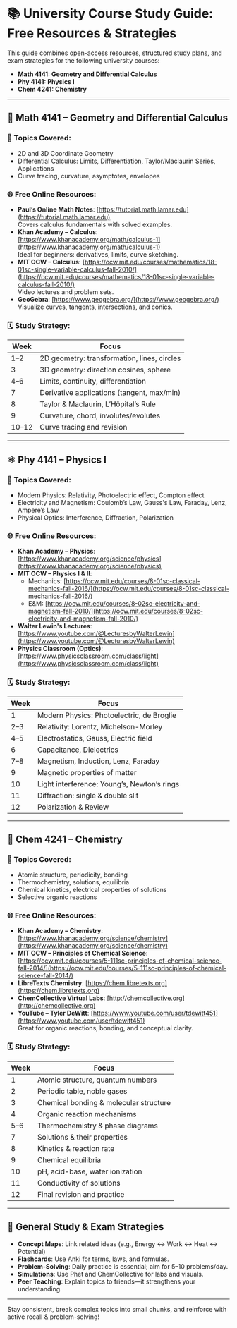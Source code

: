 
# 📚 University Course Study Guide: Free Resources & Strategies

This guide combines open-access resources, structured study plans, and exam strategies for the following university courses:

- **Math 4141: Geometry and Differential Calculus**
- **Phy 4141: Physics I**
- **Chem 4241: Chemistry**

---

## 🧮 Math 4141 – Geometry and Differential Calculus

### 📘 Topics Covered:
- 2D and 3D Coordinate Geometry
- Differential Calculus: Limits, Differentiation, Taylor/Maclaurin Series, Applications
- Curve tracing, curvature, asymptotes, envelopes

### 🌐 Free Online Resources:
- **Paul’s Online Math Notes**: [https://tutorial.math.lamar.edu](https://tutorial.math.lamar.edu)  
  Covers calculus fundamentals with solved examples.
- **Khan Academy – Calculus**: [https://www.khanacademy.org/math/calculus-1](https://www.khanacademy.org/math/calculus-1)  
  Ideal for beginners: derivatives, limits, curve sketching.
- **MIT OCW – Calculus**: [https://ocw.mit.edu/courses/mathematics/18-01sc-single-variable-calculus-fall-2010/](https://ocw.mit.edu/courses/mathematics/18-01sc-single-variable-calculus-fall-2010/)  
  Video lectures and problem sets.
- **GeoGebra**: [https://www.geogebra.org/](https://www.geogebra.org/)  
  Visualize curves, tangents, intersections, and conics.

### 🗓️ Study Strategy:
| Week | Focus |
|------|-------|
| 1–2 | 2D geometry: transformation, lines, circles |
| 3 | 3D geometry: direction cosines, sphere |
| 4–6 | Limits, continuity, differentiation |
| 7 | Derivative applications (tangent, max/min) |
| 8 | Taylor & Maclaurin, L’Hôpital’s Rule |
| 9 | Curvature, chord, involutes/evolutes |
| 10–12 | Curve tracing and revision |

---

## ⚛️ Phy 4141 – Physics I

### 📘 Topics Covered:
- Modern Physics: Relativity, Photoelectric effect, Compton effect
- Electricity and Magnetism: Coulomb’s Law, Gauss's Law, Faraday, Lenz, Ampere’s Law
- Physical Optics: Interference, Diffraction, Polarization

### 🌐 Free Online Resources:
- **Khan Academy – Physics**: [https://www.khanacademy.org/science/physics](https://www.khanacademy.org/science/physics)
- **MIT OCW – Physics I & II**:  
  - Mechanics: [https://ocw.mit.edu/courses/8-01sc-classical-mechanics-fall-2016/](https://ocw.mit.edu/courses/8-01sc-classical-mechanics-fall-2016/)  
  - E&M: [https://ocw.mit.edu/courses/8-02sc-electricity-and-magnetism-fall-2010/](https://ocw.mit.edu/courses/8-02sc-electricity-and-magnetism-fall-2010/)
- **Walter Lewin's Lectures**: [https://www.youtube.com/@LecturesbyWalterLewin](https://www.youtube.com/@LecturesbyWalterLewin)
- **Physics Classroom (Optics)**: [https://www.physicsclassroom.com/class/light](https://www.physicsclassroom.com/class/light)

### 🗓️ Study Strategy:
| Week | Focus |
|------|-------|
| 1 | Modern Physics: Photoelectric, de Broglie |
| 2–3 | Relativity: Lorentz, Michelson-Morley |
| 4–5 | Electrostatics, Gauss, Electric field |
| 6 | Capacitance, Dielectrics |
| 7–8 | Magnetism, Induction, Lenz, Faraday |
| 9 | Magnetic properties of matter |
| 10 | Light interference: Young’s, Newton’s rings |
| 11 | Diffraction: single & double slit |
| 12 | Polarization & Review |

---

## 🧪 Chem 4241 – Chemistry

### 📘 Topics Covered:
- Atomic structure, periodicity, bonding
- Thermochemistry, solutions, equilibria
- Chemical kinetics, electrical properties of solutions
- Selective organic reactions

### 🌐 Free Online Resources:
- **Khan Academy – Chemistry**: [https://www.khanacademy.org/science/chemistry](https://www.khanacademy.org/science/chemistry)
- **MIT OCW – Principles of Chemical Science**:  
  [https://ocw.mit.edu/courses/5-111sc-principles-of-chemical-science-fall-2014/](https://ocw.mit.edu/courses/5-111sc-principles-of-chemical-science-fall-2014/)
- **LibreTexts Chemistry**: [https://chem.libretexts.org](https://chem.libretexts.org)
- **ChemCollective Virtual Labs**: [http://chemcollective.org](http://chemcollective.org)
- **YouTube – Tyler DeWitt**: [https://www.youtube.com/user/tdewitt451](https://www.youtube.com/user/tdewitt451)  
  Great for organic reactions, bonding, and conceptual clarity.

### 🗓️ Study Strategy:
| Week | Focus |
|------|-------|
| 1 | Atomic structure, quantum numbers |
| 2 | Periodic table, noble gases |
| 3 | Chemical bonding & molecular structure |
| 4 | Organic reaction mechanisms |
| 5–6 | Thermochemistry & phase diagrams |
| 7 | Solutions & their properties |
| 8 | Kinetics & reaction rate |
| 9 | Chemical equilibria |
| 10 | pH, acid-base, water ionization |
| 11 | Conductivity of solutions |
| 12 | Final revision and practice

---

## 🧠 General Study & Exam Strategies

- **Concept Maps**: Link related ideas (e.g., Energy ↔ Work ↔ Heat ↔ Potential)
- **Flashcards**: Use Anki for terms, laws, and formulas.
- **Problem-Solving**: Daily practice is essential; aim for 5–10 problems/day.
- **Simulations**: Use Phet and ChemCollective for labs and visuals.
- **Peer Teaching**: Explain topics to friends—it strengthens your understanding.

---

Stay consistent, break complex topics into small chunks, and reinforce with active recall & problem-solving!
